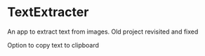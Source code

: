 # TextExtracter
An app to extract text from images. Old project revisited and fixed

Option to copy text to clipboard
